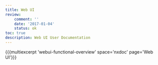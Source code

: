 ```yaml
---
title: Web UI
review:
    comment: ''
    date: '2017-01-04'
    status: ok
toc: true
description: Web UI User Documentation
---
```


{{{multiexcerpt 'webui-functional-overview' space='nxdoc' page='Web UI'}}}
